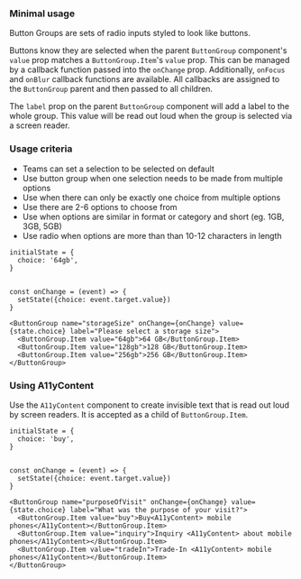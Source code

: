 ### Minimal usage

Button Groups are sets of radio inputs styled to look like buttons.

Buttons know they are selected when the parent `ButtonGroup` component's `value` prop matches a `ButtonGroup.Item`'s `value` prop. This can be managed by a callback function passed into the `onChange` prop. Additionally, `onFocus` and `onBlur` callback functions are available. All callbacks are assigned to the `ButtonGroup` parent and then passed to all children.

The `label` prop on the parent `ButtonGroup` component will add a label to the whole group. This value will be read out loud when the group is selected via a screen reader.

### Usage criteria

- Teams can set a selection to be selected on default
- Use button group when one selection needs to be made from multiple options
- Use when there can only be exactly one choice from multiple options
- Use there are 2-6 options to choose from
- Use when options are similar in format or category and short (eg. 1GB, 3GB, 5GB)
- Use radio when options are more than than 10-12 characters in length

```
initialState = {
  choice: '64gb',
}


const onChange = (event) => {
  setState({choice: event.target.value})
}

<ButtonGroup name="storageSize" onChange={onChange} value={state.choice} label="Please select a storage size">
  <ButtonGroup.Item value="64gb">64 GB</ButtonGroup.Item>
  <ButtonGroup.Item value="128gb">128 GB</ButtonGroup.Item>
  <ButtonGroup.Item value="256gb">256 GB</ButtonGroup.Item>
</ButtonGroup>
```

### Using A11yContent

Use the `A11yContent` component to create invisible text that is read out loud by screen readers. It is accepted as a child of `ButtonGroup.Item`.

```
initialState = {
  choice: 'buy',
}


const onChange = (event) => {
  setState({choice: event.target.value})
}

<ButtonGroup name="purposeOfVisit" onChange={onChange} value={state.choice} label="What was the purpose of your visit?">
  <ButtonGroup.Item value="buy">Buy<A11yContent> mobile phones</A11yContent></ButtonGroup.Item>
  <ButtonGroup.Item value="inquiry">Inquiry <A11yContent> about mobile phones</A11yContent></ButtonGroup.Item>
  <ButtonGroup.Item value="tradeIn">Trade-In <A11yContent> mobile phones</A11yContent></ButtonGroup.Item>
</ButtonGroup>
```
